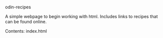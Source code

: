 odin-recipes

A simple webpage to begin working with html.
Includes links to recipes that can be found online.

Contents: index.html
